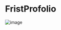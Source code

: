 # FristProfolio
![image](https://github.com/SadaqElmi/FristProfolio/assets/113880668/6c1a14d6-7e5e-42ce-8f70-2f61607ad8bf)
